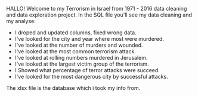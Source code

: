 HALLO! Welcome to my Terrorism in Israel from 1971 - 2016 data cleaning and data exploration project. 
In the SQL file you'll see my data cleaning and my analyse:
* I droped and updated columns, fixed wrong data.
* I've looked for the city and year where most were murdered.
* I've looked at the number of murders and wounded.
* I've looked at the most common terrorism attack.
* I've looked at rolling numbers murdered in Jerusalem.
* I've looked at the largest victim group of the terrorism.
* I Showed what percentage of terror attacks were succeed.
* I've looked for the most dangerous city by successful attacks.

The xlsx file is the database which i took my info from.

